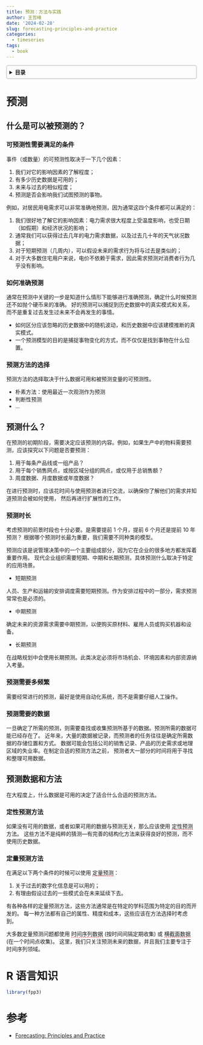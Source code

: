 ```yaml
---
title: 预测：方法与实践
author: 王哲峰
date: '2024-02-28'
slug: forecasting-principles-and-practice
categories:
  - timeseries
tags:
  - book
---
```


<style>
details {
    border: 1px solid #aaa;
    border-radius: 4px;
    padding: .5em .5em 0;
}
summary {
    font-weight: bold;
    margin: -.5em -.5em 0;
    padding: .5em;
}
details[open] {
    padding: .5em;
}
details[open] summary {
    border-bottom: 1px solid #aaa;
    margin-bottom: .5em;
}
img {
    pointer-events: none;
}
</style>

<details><summary>目录</summary><p>

- [预测](#预测)
  - [什么是可以被预测的？](#什么是可以被预测的)
    - [可预测性需要满足的条件](#可预测性需要满足的条件)
    - [如何准确预测](#如何准确预测)
    - [预测方法的选择](#预测方法的选择)
  - [预测什么？](#预测什么)
    - [预测时长](#预测时长)
    - [预测需要多频繁](#预测需要多频繁)
    - [预测需要的数据](#预测需要的数据)
  - [预测数据和方法](#预测数据和方法)
    - [定性预测方法](#定性预测方法)
    - [定量预测方法](#定量预测方法)
- [R 语言知识](#r-语言知识)
- [参考](#参考)
</p></details><p></p>

# 预测

## 什么是可以被预测的？

### 可预测性需要满足的条件

事件（或数量）的可预测性取决于一下几个因素：

1. 我们对它的影响因素的了解程度；
2. 有多少历史数据是可用的；
3. 未来与过去的相似程度；
4. 预测是否会影响我们试图预测的事物。

例如，对居民用电需求可以非常准确地预测，因为通常这四个条件都可以满足的：

1. 我们很好地了解它的影响因素：电力需求很大程度上受温度影响，也受日期（如假期）和经济状况的影响；
2. 通常我们可以获得过去几年的电力需求数据，以及过去几十年的天气状况数据；
3. 对于短期预测（几周内），可以假设未来的需求行为将与过去是类似的；
4. 对于大多数住宅用户来说，电价不依赖于需求，因此需求预测对消费者行为几乎没有影响。

### 如何准确预测

通常在预测中关键的一步是知道什么情形下能够进行准确预测，确定什么时候预测还不如抛个硬币来的准确。
好的预测可以捕捉到历史数据中的真实模式和关系，而不是重复过去发生过未来不会再发生的事情。

* 如何区分应该忽略的历史数据中的随机波动，和历史数据中应该建模推断的真实模式。
* 一个预测模型的目的是捕捉事物变化的方式，而不仅仅是找到事物在什么位置。

### 预测方法的选择

预测方法的选择取决于什么数据可用和被预测变量的可预测性。

* 朴素方法：使用最近一次观测作为预测
* 判断性预测
* ...

## 预测什么？

在预测的初期阶段，需要决定应该预测的内容。例如，如果生产中的物料需要预测，应该探究以下问题是否要预测：

1. 用于每条产品线或一组产品？
2. 用于每个销售网点，或按区域分组的网点，或仅用于总销售额？
3. 周度数据、月度数据或年度数据？

在进行预测时，应该花时间与使用预测者进行交流，以确保你了解他们的需求并知道预测会被如何使用，
然后再进行扩展性的工作。

### 预测时长

考虑预测的前景时段也十分必要。是需要提前 1 个月，提前 6 个月还是提前 10 年预测？
根据哪个预测时长最为重要，我们需要不同种类的模型。

预测应该是说管理决策中的一个主要组成部分，因为它在企业的很多地方都发挥着重要作用。
现代企业组织需要短期、中期和长期预测，具体预测什么取决于特定的应用场景。

* 短期预测

人员、生产和运输的安排调度需要短期预测。作为安排过程中的一部分，需求预测常常也是必须的。

* 中期预测

确定未来的资源需求需要中期预测，以便购买原材料、雇用人员或购买机器和设备。

* 长期预测

在战略规划中会使用长期预测。此类决定必须将市场机会、环境因素和内部资源纳入考量。

### 预测需要多频繁

需要经常进行的预测，最好是使用自动化系统，而不是需要仔细人工操作。

### 预测需要的数据

一旦确定了所需的预测，则需要查找或收集预测所基于的数据。预测所需的数据可能已经存在了。
近年来，大量的数据被记录，而预测者的任务往往是确定所需数据的存储位置和方式。
数据可能会包括公司的销售记录、产品的历史需求或地理区域的失业率。在制定合适的预测方法之前，
预测者大一部分的时间将用于寻找和整理可用数据。

## 预测数据和方法

在大程度上，什么数据是可用的决定了适合什么合适的预测方法。

### 定性预测方法

如果没有可用的数据，或者如果可用的数据与预测无关，那么应该使用 <span style='border-bottom:1.5px dashed red;'>定性预测</span> 方法。
这些方法不是纯粹的猜测—有完善的结构化方法来获得良好的预测，而不使用历史数据。

### 定量预测方法

在满足以下两个条件的时候可以使用 <span style='border-bottom:1.5px dashed red;'>定量预测</span>：

1. 关于过去的数字化信息是可以用的；
2. 有理由假设过去的一些模式会在未来延续下去。

有各种各样的定量预测方法，这些方法通常是在特定的学科范围为特定的目的而开发的。
每一种方法都有自己的属性、精度和成本，这些应该在方法选择时考虑到。

大多数定量预测问题都使用 <span style='border-bottom:1.5px dashed red;'>时间序列数据</span> (按时间间隔定期收集) 或 <span style='border-bottom:1.5px dashed red;'>横截面数据</span> (在一个时间点收集)。
这里，我们只关注预测未来的数据，并且我们主要专注于时间序列领域。













# R 语言知识

```r
library(fpp3)
```

# 参考

* [Forecasting: Principles and Practice](https://otexts.com/fpp3cn/index.html)
